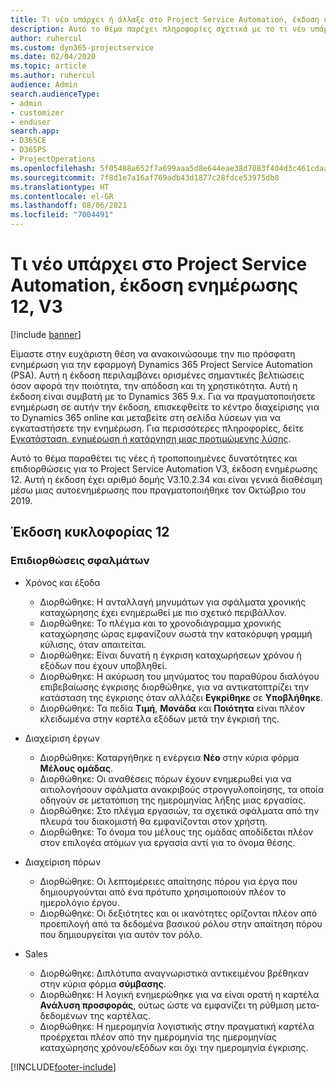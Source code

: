 ```yaml
---
title: Τι νέο υπάρχει ή άλλαξε στο Project Service Automation, έκδοση ενημέρωσης 12, V3
description: Αυτό το θέμα παρέχει πληροφορίες σχετικά με το τι νέο υπάρχει Project Service Automation, έκδοση ενημέρωσης 12, V3.
author: ruhercul
ms.custom: dyn365-projectservice
ms.date: 02/04/2020
ms.topic: article
ms.author: ruhercul
audience: Admin
search.audienceType:
- admin
- customizer
- enduser
search.app:
- D365CE
- D365PS
- ProjectOperations
ms.openlocfilehash: 5f05488a652f7a699aaa5d8e644eae38d7083f404d3c461cdaabd1915b1a710a
ms.sourcegitcommit: 7f8d1e7a16af769adb43d1877c28fdce53975db8
ms.translationtype: HT
ms.contentlocale: el-GR
ms.lasthandoff: 08/06/2021
ms.locfileid: "7004491"
---
```

# <a name="project-service-automation-update-release-12-v3"></a>Τι νέο υπάρχει στο Project Service Automation, έκδοση ενημέρωσης 12, V3

[!include [banner](../includes/psa-now-project-operations.md)]

Είμαστε στην ευχάριστη θέση να ανακοινώσουμε την πιο πρόσφατη ενημέρωση για την εφαρμογή Dynamics 365 Project Service Automation (PSA). Αυτή η έκδοση περιλαμβάνει ορισμένες σημαντικές βελτιώσεις όσον αφορά την ποιότητα, την απόδοση και τη χρηστικότητα. Αυτή η έκδοση είναι συμβατή με το Dynamics 365 9.x. Για να πραγματοποιήσετε ενημέρωση σε αυτήν την έκδοση, επισκεφθείτε το κέντρο διαχείρισης για το Dynamics 365 online και μεταβείτε στη σελίδα λύσεων για να εγκαταστήσετε την ενημέρωση. Για περισσότερες πληροφορίες, δείτε [Εγκατάσταση, ενημέρωση ή κατάργηση μιας προτιμώμενης λύσης](/power-platform/admin/install-remove-preferred-solution).

Αυτό το θέμα παραθέτει τις νέες ή τροποποιημένες δυνατότητες και επιδιορθώσεις για το Project Service Automation V3, έκδοση ενημέρωσης 12. Αυτή η έκδοση έχει αριθμό δομής V3.10.2.34 και είναι γενικά διαθέσιμη μέσω μιας αυτοενημέρωσης που πραγματοποιήθηκε τον Οκτώβριο του 2019.

## <a name="update-release-12"></a>Έκδοση κυκλοφορίας 12

### <a name="bug-fixes"></a>Επιδιορθώσεις σφαλμάτων

- Χρόνος και έξοδα

    - Διορθώθηκε: Η ανταλλαγή μηνυμάτων για σφάλματα χρονικής καταχώρησης έχει ενημερωθεί με πιο σχετικό περιβάλλον.
    - Διορθώθηκε: Το πλέγμα και το χρονοδιάγραμμα χρονικής καταχώρησης ώρας εμφανίζουν σωστά την κατακόρυφη γραμμή κύλισης, όταν απαιτείται.
    - Διορθώθηκε: Είναι δυνατή η έγκριση καταχωρήσεων χρόνου ή εξόδων που έχουν υποβληθεί.
    - Διορθώθηκε: Η ακύρωση του μηνύματος του παραθύρου διαλόγου επιβεβαίωσης έγκρισης διορθώθηκε, για να αντικατοπτρίζει την κατάσταση της έγκρισης όταν αλλάζει **Εγκρίθηκε** σε **Υποβλήθηκε**.
    - Διορθώθηκε: Τα πεδία **Τιμή**, **Μονάδα** και **Ποιότητα** είναι πλέον κλειδωμένα στην καρτέλα εξόδων μετά την έγκρισή της.

- Διαχείριση έργων

    - Διορθώθηκε: Καταργήθηκε η ενέργεια **Νέο** στην κύρια φόρμα  **Μέλους ομάδας**.
    - Διορθώθηκε: Οι αναθέσεις πόρων έχουν ενημερωθεί για να αιτιολογήσουν σφάλματα ανακριβούς στρογγυλοποίησης, τα οποία οδηγούν σε μετατόπιση της ημερομηνίας λήξης μιας εργασίας.
    - Διορθώθηκε: Στο πλέγμα εργασιών, τα σχετικά σφάλματα από την πλευρά του διακομιστή θα εμφανίζονται στον χρήστη.
    - Διορθώθηκε: Το όνομα του μέλους της ομάδας αποδίδεται πλέον στον επιλογέα ατόμων για εργασία αντί για το όνομα θέσης.

- Διαχείριση πόρων

    - Διορθώθηκε: Οι λεπτομέρειες απαίτησης πόρου για έργα που δημιουργούνται από ένα πρότυπο χρησιμοποιούν πλέον το ημερολόγιο έργου.
    - Διορθώθηκε: Οι δεξιότητες και οι ικανότητες ορίζονται πλέον από προεπιλογή από τα δεδομένα βασικού ρόλου στην απαίτηση πόρου που δημιουργείται για αυτόν τον ρόλο.

- Sales

    - Διορθώθηκε: Διπλότυπα αναγνωριστικά αντικειμένου βρέθηκαν στην κύρια φόρμα **σύμβασης**.
    - Διορθώθηκε: Η λογική ενημερώθηκε για να είναι ορατή η καρτέλα **Ανάλυση προσφοράς**, ούτως ώστε να εμφανίζει τη ρύθμιση μετα-δεδομένων της καρτέλας.
    - Διορθώθηκε: Η ημερομηνία λογιστικής στην πραγματική καρτέλα προέρχεται πλέον από την ημερομηνία της ημερομηνίας καταχώρησης χρόνου/εξόδων και όχι την ημερομηνία έγκρισης.


[!INCLUDE[footer-include](../includes/footer-banner.md)]